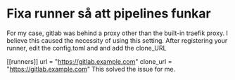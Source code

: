 # Fixa runner så att pipelines funkar

For my case, gitlab was behind a proxy other than the built-in traefik proxy. I believe this caused the necessity of using this setting. After registering your runner, edit the config.toml and and add the clone_URL

[[runners]]
  url = "https://gitlab.example.com"
  clone_url = "https://gitlab.example.com"
This solved the issue for me.
